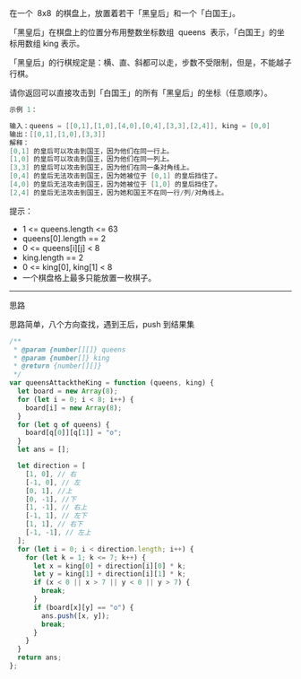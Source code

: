 在一个  8x8  的棋盘上，放置着若干「黑皇后」和一个「白国王」。

「黑皇后」在棋盘上的位置分布用整数坐标数组  queens  表示，「白国王」的坐标用数组 king 表示。

「黑皇后」的行棋规定是：横、直、斜都可以走，步数不受限制，但是，不能越子行棋。

请你返回可以直接攻击到「白国王」的所有「黑皇后」的坐标（任意顺序）。

```cpp
示例 1：

输入：queens = [[0,1],[1,0],[4,0],[0,4],[3,3],[2,4]], king = [0,0]
输出：[[0,1],[1,0],[3,3]]
解释：
[0,1] 的皇后可以攻击到国王，因为他们在同一行上。
[1,0] 的皇后可以攻击到国王，因为他们在同一列上。
[3,3] 的皇后可以攻击到国王，因为他们在同一条对角线上。
[0,4] 的皇后无法攻击到国王，因为她被位于 [0,1] 的皇后挡住了。
[4,0] 的皇后无法攻击到国王，因为她被位于 [1,0] 的皇后挡住了。
[2,4] 的皇后无法攻击到国王，因为她和国王不在同一行/列/对角线上。
```

提示：

- 1 <= queens.length <= 63
- queens[0].length == 2
- 0 <= queens[i][j] < 8
- king.length == 2
- 0 <= king[0], king[1] < 8
- 一个棋盘格上最多只能放置一枚棋子。

---

思路

思路简单，八个方向查找，遇到王后，push 到结果集

```javascript
/**
 * @param {number[][]} queens
 * @param {number[]} king
 * @return {number[][]}
 */
var queensAttacktheKing = function (queens, king) {
  let board = new Array(8);
  for (let i = 0; i < 8; i++) {
    board[i] = new Array(8);
  }
  for (let q of queens) {
    board[q[0]][q[1]] = "o";
  }
  let ans = [];

  let direction = [
    [1, 0], // 右
    [-1, 0], // 左
    [0, 1], //上
    [0, -1], //下
    [1, -1], // 右上
    [-1, 1], // 左下
    [1, 1], // 右下
    [-1, -1], // 左上
  ];
  for (let i = 0; i < direction.length; i++) {
    for (let k = 1; k <= 7; k++) {
      let x = king[0] + direction[i][0] * k;
      let y = king[1] + direction[i][1] * k;
      if (x < 0 || x > 7 || y < 0 || y > 7) {
        break;
      }
      if (board[x][y] == "o") {
        ans.push([x, y]);
        break;
      }
    }
  }
  return ans;
};
```
